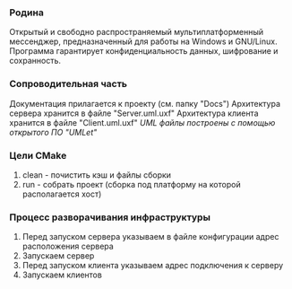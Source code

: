 ### Родина
Открытый и свободно распространяемый мультиплатформенный мессенджер, предназначенный для работы на Windows и GNU/Linux. Программа гарантирует конфиденциальность данных, шифрование и сохранность.

### Сопроводительная часть
Документация прилагается к проекту (см. папку "Docs")
Архитектура сервера хранится в файле "Server.uml.uxf"
Архитектура клиента хранится в файле "Client.uml.uxf"
_UML файлы построены с помощью открытого ПО "UMLet"_

### Цели CMake
1. clean - почистить кэш и файлы сборки
2. run - собрать проект (сборка под платформу на которой располагается хост)

### Процесс разворачивания инфраструктуры
1. Перед запуском сервера указываем в файле конфигурации адрес расположения сервера
2. Запускаем сервер
3. Перед запуском клиента указываем адрес подключения к серверу
4. Запускаем клиентов
